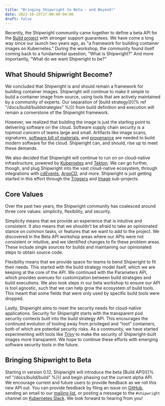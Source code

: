 ```yaml
---
title: "Bringing Shipwright to Beta - and Beyond!"
date: 2022-10-25T17:00:00-04:00
draft: false
---
```


Recently, the Shipwright community came together to define a beta API for the
[Build project](https://github.com/shipwright-io/build) with stronger support
guarantees.
We have come a long way since our launch two years ago, as "a framework for
building container images on Kubernetes."
During the workshop, the community found itself coming back to a fundamental
question, "What is Shipwright?"
And more importantly, "What do we want Shipwright to be?"

## What Should Shipwright Become?

We concluded that Shipwright is and should remain a framework for building
container images.
Shipwright will continue to make it simple to build a container image from
source, using tools that are actively maintained by a community of experts.
Our separation of [build strategy]({{% ref "/docs/build/buildstrategies" %}})
from build definition and execution will remain a cornerstone of the Shipwright
framework.

However, we realized that building the image is just the starting point to
delivering software on the cloud.
Software supply chain security is a topmost concern of teams large and small.
Artifacts like image scans, signatures,
[software bill of materials](https://www.cisa.gov/sbom), and
[provenance](https://in-toto.io/in-toto/) are needed to build modern software
for the cloud.
Shipwright can, and should, rise up to meet these demands.

We also decided that Shipwright will continue to run on on cloud-native
infrastructure, powered by [Kubernetes](https://kubernetes.io) and
[Tekton](https://tekton.dev).
We can go further, though, and plug Shipwright into the vast cloud-native
ecosystem, through integrations with [cdEvents](https://cdevents.dev),
[ArgoCD](https://argo-cd.readthedocs.io/en/stable/), and more.
Shipwright is just getting started in this effort through the
[Triggers](https://github.com/shipwright-io/triggers) and
[Image](https://github.com/shipwright-io/image) sub-projects.

## Core Values

Over the past two years, the Shipwright community has coalesced around three
core values: simplicity, flexibility, and security. 

Simplicity means that we provide an experience that is intuitive and
consistent.
It also means that we shouldn’t be afraid to take an opinionated stance on
common tasks, or features that we want to add to the project.
We discovered in the Beta API workshop areas where our APIs were not consistent
or intuitive, and we identified changes to fix these problem areas.
These include single sources for builds and maintaining our opinionated steps
to obtain source code.

Flexibility means that we provide space for teams to bend Shipwright to fit
their needs.
This started with the build strategy model itself, which we are keeping at the
core of the API.
We continued with the Parameters API, which provides avenues for customization
between build strategies and build executions.
We also took steps in our beta workshop to ensure our API is tool agnostic,
such that we can help grow the ecosystem of build tools.
This meant that some fields that were only used by specific build tools were
dropped.

Lastly, Shipwright aims to meet the security needs for cloud-native
applications.
Security for Shipwright starts with the transparent pod security contexts built
into the build strategy API.
This encourages the continued evolution of tooling away from privileged and
“root” containers, both of which are potential security risks.
As a community, we have started experimenting with tools like
[Trivy](https://github.com/aquasecurity/trivy) to make the security of
Shipwright-built images more transparent.
We hope to continue these efforts with emerging software security tools in the
future.

## Bringing Shipwright to Beta

Starting in version 0.12, Shipwright will introduce the beta [Build API]({{% ref "/docs/build/build" %}})
and begin phasing out the current alpha API.
We encourage current and future users to provide feedback as we roll this new
API out.
You can provide feedback by filing an issue on [GitHub](https://github.com/shipwright-io/build/issues),
sending an email to our [mailing list](mailto:shipwright-dev@lists.shipwright.io),
or posting a message to the `#shipwright` channel on [Kubernetes Slack](https://kubernetes.slack.com/archives/C019ZRGUEJC).
We look forward to hearing from you!
